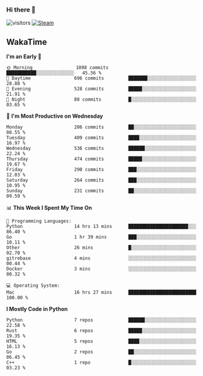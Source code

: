 ### Hi there 👋

![visitors](https://visitor-badge.glitch.me/badge?page_id=zhourunlai)
[![Steam](https://img.shields.io/badge/dynamic/json?url=https%3A%2F%2Fapi.swo.moe%2Fstats%2Fsteamgames%2F76561198285156854&query=count&color=0b1a37&label=Steam&labelColor=134375&logo=steam&suffix=+games&cacheSeconds=3600)](http://steamcommunity.com/profiles/76561198285156854)

## WakaTime
<!--START_SECTION:waka-->
**I'm an Early 🐤** 

```text
🌞 Morning                1098 commits        ███████████░░░░░░░░░░░░░░   45.56 % 
🌆 Daytime                696 commits         ███████░░░░░░░░░░░░░░░░░░   28.88 % 
🌃 Evening                528 commits         █████░░░░░░░░░░░░░░░░░░░░   21.91 % 
🌙 Night                  88 commits          █░░░░░░░░░░░░░░░░░░░░░░░░   03.65 % 
```
📅 **I'm Most Productive on Wednesday** 

```text
Monday                   206 commits         ██░░░░░░░░░░░░░░░░░░░░░░░   08.55 % 
Tuesday                  409 commits         ████░░░░░░░░░░░░░░░░░░░░░   16.97 % 
Wednesday                536 commits         ██████░░░░░░░░░░░░░░░░░░░   22.24 % 
Thursday                 474 commits         █████░░░░░░░░░░░░░░░░░░░░   19.67 % 
Friday                   290 commits         ███░░░░░░░░░░░░░░░░░░░░░░   12.03 % 
Saturday                 264 commits         ███░░░░░░░░░░░░░░░░░░░░░░   10.95 % 
Sunday                   231 commits         ██░░░░░░░░░░░░░░░░░░░░░░░   09.59 % 
```


📊 **This Week I Spent My Time On** 

```text
💬 Programming Languages: 
Python                   14 hrs 13 mins      ██████████████████████░░░   86.40 % 
Go                       1 hr 39 mins        ███░░░░░░░░░░░░░░░░░░░░░░   10.11 % 
Other                    26 mins             █░░░░░░░░░░░░░░░░░░░░░░░░   02.70 % 
gitrebase                4 mins              ░░░░░░░░░░░░░░░░░░░░░░░░░   00.44 % 
Docker                   3 mins              ░░░░░░░░░░░░░░░░░░░░░░░░░   00.32 % 

💻 Operating System: 
Mac                      16 hrs 27 mins      █████████████████████████   100.00 % 
```

**I Mostly Code in Python** 

```text
Python                   7 repos             ██████░░░░░░░░░░░░░░░░░░░   22.58 % 
Rust                     6 repos             █████░░░░░░░░░░░░░░░░░░░░   19.35 % 
HTML                     5 repos             ████░░░░░░░░░░░░░░░░░░░░░   16.13 % 
Go                       2 repos             ██░░░░░░░░░░░░░░░░░░░░░░░   06.45 % 
C++                      1 repo              █░░░░░░░░░░░░░░░░░░░░░░░░   03.23 % 
```




<!--END_SECTION:waka-->
